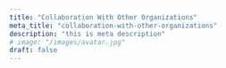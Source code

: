 ```yaml
---
title: "Collaboration With Other Organizations"
meta_title: "collaboration-with-other-organizations"
description: "this is meta description"
# image: "/images/avatar.jpg"
draft: false
---
```


